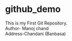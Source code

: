 # github_demo
This is my First Git Repository.
<br>
Author- Manoj chand
<br>
Address-Chandani (Banbasa)

